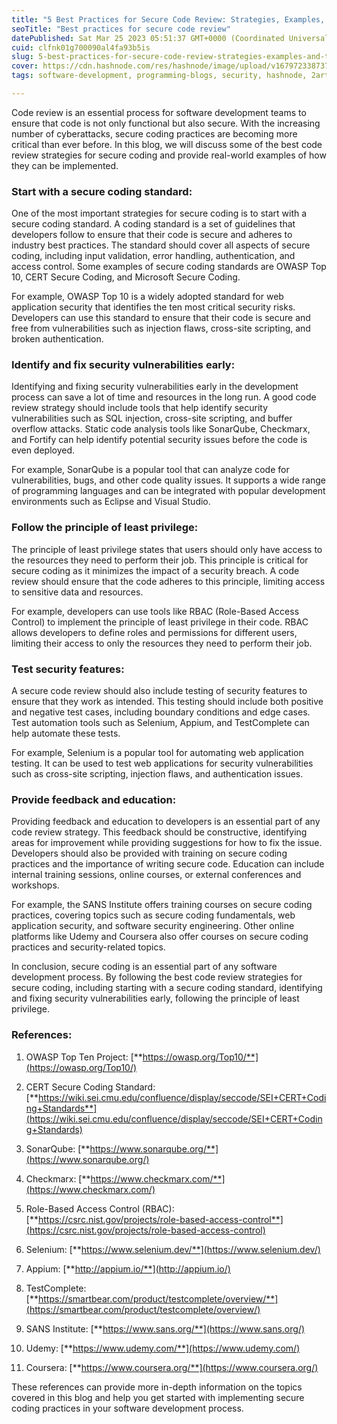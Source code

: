 ```yaml
---
title: "5 Best Practices for Secure Code Review: Strategies, Examples, and Tools"
seoTitle: "Best practices for secure code review"
datePublished: Sat Mar 25 2023 05:51:37 GMT+0000 (Coordinated Universal Time)
cuid: clfnk01g700090al4fa93b5is
slug: 5-best-practices-for-secure-code-review-strategies-examples-and-tools
cover: https://cdn.hashnode.com/res/hashnode/image/upload/v1679723387376/408d4dbf-2b4f-41e1-b43c-e75a49d9e0bb.png
tags: software-development, programming-blogs, security, hashnode, 2articles1week

---
```


Code review is an essential process for software development teams to ensure that code is not only functional but also secure. With the increasing number of cyberattacks, secure coding practices are becoming more critical than ever before. In this blog, we will discuss some of the best code review strategies for secure coding and provide real-world examples of how they can be implemented.

### Start with a secure coding standard:

One of the most important strategies for secure coding is to start with a secure coding standard. A coding standard is a set of guidelines that developers follow to ensure that their code is secure and adheres to industry best practices. The standard should cover all aspects of secure coding, including input validation, error handling, authentication, and access control. Some examples of secure coding standards are OWASP Top 10, CERT Secure Coding, and Microsoft Secure Coding.

For example, OWASP Top 10 is a widely adopted standard for web application security that identifies the ten most critical security risks. Developers can use this standard to ensure that their code is secure and free from vulnerabilities such as injection flaws, cross-site scripting, and broken authentication.

### Identify and fix security vulnerabilities early:

Identifying and fixing security vulnerabilities early in the development process can save a lot of time and resources in the long run. A good code review strategy should include tools that help identify security vulnerabilities such as SQL injection, cross-site scripting, and buffer overflow attacks. Static code analysis tools like SonarQube, Checkmarx, and Fortify can help identify potential security issues before the code is even deployed.

For example, SonarQube is a popular tool that can analyze code for vulnerabilities, bugs, and other code quality issues. It supports a wide range of programming languages and can be integrated with popular development environments such as Eclipse and Visual Studio.

### Follow the principle of least privilege:

The principle of least privilege states that users should only have access to the resources they need to perform their job. This principle is critical for secure coding as it minimizes the impact of a security breach. A code review should ensure that the code adheres to this principle, limiting access to sensitive data and resources.

For example, developers can use tools like RBAC (Role-Based Access Control) to implement the principle of least privilege in their code. RBAC allows developers to define roles and permissions for different users, limiting their access to only the resources they need to perform their job.

### Test security features:

A secure code review should also include testing of security features to ensure that they work as intended. This testing should include both positive and negative test cases, including boundary conditions and edge cases. Test automation tools such as Selenium, Appium, and TestComplete can help automate these tests.

For example, Selenium is a popular tool for automating web application testing. It can be used to test web applications for security vulnerabilities such as cross-site scripting, injection flaws, and authentication issues.

### Provide feedback and education:

Providing feedback and education to developers is an essential part of any code review strategy. This feedback should be constructive, identifying areas for improvement while providing suggestions for how to fix the issue. Developers should also be provided with training on secure coding practices and the importance of writing secure code. Education can include internal training sessions, online courses, or external conferences and workshops.

For example, the SANS Institute offers training courses on secure coding practices, covering topics such as secure coding fundamentals, web application security, and software security engineering. Other online platforms like Udemy and Coursera also offer courses on secure coding practices and security-related topics.

In conclusion, secure coding is an essential part of any software development process. By following the best code review strategies for secure coding, including starting with a secure coding standard, identifying and fixing security vulnerabilities early, following the principle of least privilege.

### **References**:

1. OWASP Top Ten Project: [**https://owasp.org/Top10/**](https://owasp.org/Top10/)
    
2. CERT Secure Coding Standard: [**https://wiki.sei.cmu.edu/confluence/display/seccode/SEI+CERT+Coding+Standards**](https://wiki.sei.cmu.edu/confluence/display/seccode/SEI+CERT+Coding+Standards)
    
3. SonarQube: [**https://www.sonarqube.org/**](https://www.sonarqube.org/)
    
4. Checkmarx: [**https://www.checkmarx.com/**](https://www.checkmarx.com/)
    
5. Role-Based Access Control (RBAC): [**https://csrc.nist.gov/projects/role-based-access-control**](https://csrc.nist.gov/projects/role-based-access-control)
    
6. Selenium: [**https://www.selenium.dev/**](https://www.selenium.dev/)
    
7. Appium: [**http://appium.io/**](http://appium.io/)
    
8. TestComplete: [**https://smartbear.com/product/testcomplete/overview/**](https://smartbear.com/product/testcomplete/overview/)
    
9. SANS Institute: [**https://www.sans.org/**](https://www.sans.org/)
    
10. Udemy: [**https://www.udemy.com/**](https://www.udemy.com/)
    
11. Coursera: [**https://www.coursera.org/**](https://www.coursera.org/)
    

These references can provide more in-depth information on the topics covered in this blog and help you get started with implementing secure coding practices in your software development process.